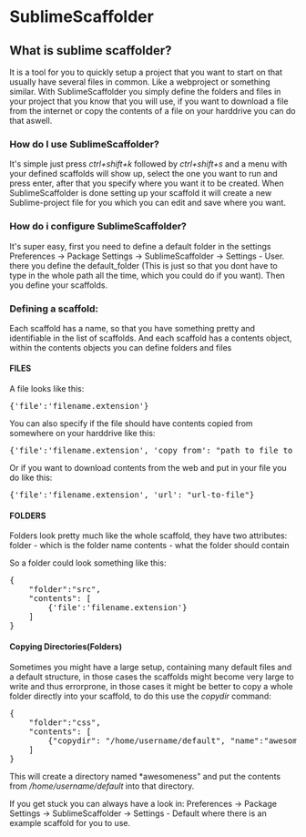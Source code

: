 SublimeScaffolder
=================


## What is sublime scaffolder?

It is a tool for you to quickly setup a project that you want to start on that usually have several files in common.
Like a webproject or something similar. With SublimeScaffolder you simply define the folders and files in your project 
that you know that you will use, if you want to download a file from the internet or copy the contents of a file on your harddrive 
you can do that aswell.

### How do I use SublimeScaffolder?

It's simple just press *ctrl+shift+k* followed by *ctrl+shift+s* and a menu with your defined scaffolds will show up, select
the one you want to run and press enter, after that you specify where you want it to be created.
When SublimeScaffolder is done setting up your scaffold it will create a new Sublime-project file for you which you can edit and save where you want.


### How do i configure SublimeScaffolder?

It's super easy, first you need to define a default folder in the settings Preferences -> Package Settings -> SublimeScaffolder -> Settings - User.
there you define the default_folder (This is just so that you dont have to type in the whole path all the time, which you could do if you want).
Then you define your scaffolds.

### Defining a scaffold:

Each scaffold has a name, so that you have something pretty and identifiable in the list of scaffolds.
And each scaffold has a contents object, within the contents objects you can define folders and files

#### FILES
A file looks like this:
<pre>
{'file':'filename.extension'}
</pre>

You can also specify if the file should have contents copied from somewhere on your harddrive like this:
<br/>
<pre>
{'file':'filename.extension', 'copy_from': "path_to_file_to_copy_contents_from"}
</pre>

Or if you want to download contents from the web and put in your file you do like this:
<pre>
{'file':'filename.extension', 'url': "url-to-file"}
</pre>

#### FOLDERS
Folders look pretty much like the whole scaffold, they have two attributes:
folder - which is the folder name
contents - what the folder should contain

So a folder could look something like this:
<pre>
{
    "folder":"src",
    "contents": [
        {'file':'filename.extension'}        
    ]
}
</pre>

#### Copying Directories(Folders)
Sometimes you might have a large setup, containing many default files and a default structure, in those cases the scaffolds might
become very large to write and thus errorprone, in those cases it might be better to copy a whole folder directly into your scaffold,
to do this use the *copydir* command:
<pre>
{
    "folder":"css",
    "contents": [
        {"copydir": "/home/username/default", "name":"awesomeness"}
    ]
}
</pre>
This will create a directory named *awesomeness" and put the contents from */home/username/default* into that directory.


If you get stuck you can always have a look in: Preferences -> Package Settings -> SublimeScaffolder -> Settings - Default where there is an example scaffold for you to use.



